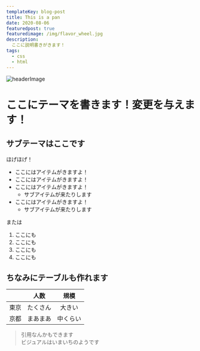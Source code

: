 ```yaml
---
templateKey: blog-post
title: This is a pan
date: 2020-08-06
featuredpost: true
featuredimage: /img/flavor_wheel.jpg
description:
  ここに説明書きがきます！
tags:
  - css
  - html
---
```

![headerImage](/img/blog-index.jpg)

# ここにテーマを書きます！変更を与えます！
## サブテーマはここです

ほげほげ！
- ここにはアイテムがきますよ！  
- ここにはアイテムがきますよ！  
- ここにはアイテムがきますよ！  
  - サブアイテムが来たりします  
- ここにはアイテムがきますよ！  
  - サブアイテムが来たりします  

または  
1. ここにも
1. ここにも
1. ここにも
1. ここにも

## ちなみにテーブルも作れます
|   | 人数 | 規模 |
| - | :-: | :-: |
| 東京 | たくさん | 大きい |
| 京都 | まあまあ | 中くらい |

> 引用なんかもできます  
> ビジュアルはいまいちのようです
